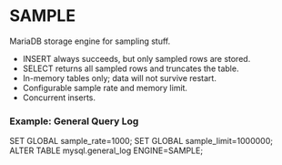 # SAMPLE

MariaDB storage engine for sampling stuff.

* INSERT always succeeds, but only sampled rows are stored.
* SELECT returns all sampled rows and truncates the table.
* In-memory tables only; data will not survive restart.
* Configurable sample rate and memory limit.
* Concurrent inserts.

### Example: General Query Log

SET GLOBAL sample_rate=1000;
SET GLOBAL sample_limit=1000000;
ALTER TABLE mysql.general_log ENGINE=SAMPLE;